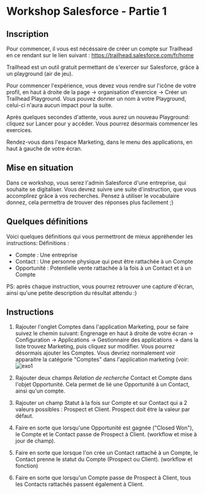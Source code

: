 # Workshop Salesforce - Partie 1

## Inscription
Pour commencer, il vous est nécéssaire de créer un compte sur Trailhead en ce rendant sur le lien suivant : https://trailhead.salesforce.com/fr/home

Trailhead est un outil gratuit permettant de s'exercer sur Salesforce, grâce à un playground (air de jeu).

Pour commencer l'expérience, vous devez vous rendre sur l'icône de votre profil, en haut à droite de la page -> organisation d'exercice -> Créer un Trailhead Playground. Vous pouvez donner un nom à votre Playground, celui-ci n'aura aucun impact pour la suite.

Après quelques secondes d'attente, vous aurez un nouveau Playground: cliquez sur Lancer pour y accéder. Vous pourrez désormais commencer les exercices.

Rendez-vous dans l'espace Marketing, dans le menu des applications, en haut à gauche de votre écran.

## Mise en situation
Dans ce workshop, vous serez l'admin Salesforce d'une entreprise, qui souhaite se digitaliser.
Vous devrez suivre une suite d'instruction, que vous accomplirez grâce à vos recherches. Pensez à utiliser le vocabulaire donnez, cela permettra de trouver
des réponses plus facilement ;)

## Quelques définitions
Voici quelques définitions qui vous permettront de mieux appréhender les instructions:
Définitions :
- Compte : Une entreprise
- Contact : Une personne physique qui peut être rattachée à un Compte
- Opportunité : Potentielle vente rattachée à la fois à un Contact et à un Compte

PS: après chaque instruction, vous pourrez retrouver une capture d'écran, ainsi qu'une petite description du résultat attendu :)

## Instructions
1. Rajouter l'onglet Comptes dans l'application Marketing, pour se faire suivez le chemin suivant: 
Engrenage en haut à droite de votre écran -> Configuration -> Applications -> Gestionnaire des applications -> dans la liste trouvez Marketing,
puis cliquez sur modifier. Vous pourrez désormais ajouter les Comptes. Vous devriez normalement voir apparaitre la catégorie "Comptes" dans l'application marketing (voir: ![exo1](https://github.com/Nathaniael/salesforcep1/blob/main/exo1.png)

1. Rajouter deux champs _Relation de recherche_ Contact et Compte dans l'objet Opportunité. Cela permet de lié une Opportunité à un Contact, ainsi qu'un compte.

2. Rajouter un champ Statut à la fois sur Compte et sur Contact qui a 2 valeurs possibles : Prospect et Client. Prospect doit être la valeur par défaut.

3. Faire en sorte que lorsqu'une Opportunité est gagnée ("Closed Won"), le Compte et le Contact passe de Prospect à Client.
(workflow et mise à jour de champ).

4. Faire en sorte que lorsque l'on crée un Contact rattaché à un Compte, le Contact prenne le statut du Compte (Prospect ou Client).
(workflow et fonction)

5. Faire en sorte que lorsqu'un Compte passe de Prospect à Client, tous les Contacts rattachés passent également à Client.
